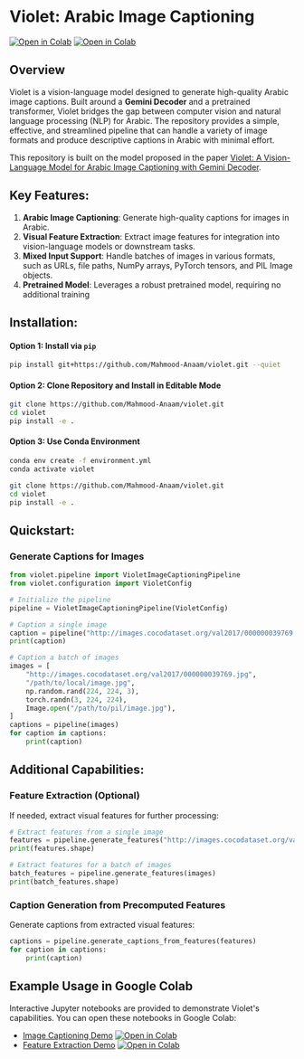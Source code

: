 # Violet: Arabic Image Captioning
[![Open in Colab](https://colab.research.google.com/assets/colab-badge.svg)](https://colab.research.google.com/github/Mahmood-Anaam/violet/blob/main/notebooks/inference_demo.ipynb)
[![Open in Colab](https://colab.research.google.com/assets/colab-badge.svg)](https://colab.research.google.com/github/Mahmood-Anaam/violet/blob/main/notebooks/features_extraction_demo.ipynb)

## Overview

Violet is a vision-language model designed to generate high-quality Arabic image captions. Built around a **Gemini Decoder** and a pretrained transformer, Violet bridges the gap between computer vision and natural language processing (NLP) for Arabic. The repository provides a simple, effective, and streamlined pipeline that can handle a variety of image formats and produce descriptive captions in Arabic with minimal effort.

This repository is built on the model proposed in the paper [Violet: A Vision-Language Model for Arabic Image Captioning with Gemini Decoder](https://arxiv.org/abs/2311.08844).

## Key Features:

1. **Arabic Image Captioning**: Generate high-quality captions for images in Arabic.
2. **Visual Feature Extraction**: Extract image features for integration into vision-language models or downstream tasks.
3. **Mixed Input Support**: Handle batches of images in various formats, such as URLs, file paths, NumPy arrays, PyTorch tensors, and PIL Image objects.
4. **Pretrained Model**: Leverages a robust pretrained model, requiring no additional training

## Installation:

#### Option 1: Install via `pip`
```bash
pip install git+https://github.com/Mahmood-Anaam/violet.git --quiet
```

#### Option 2: Clone Repository and Install in Editable Mode
```bash
git clone https://github.com/Mahmood-Anaam/violet.git
cd violet
pip install -e .
```

#### Option 3: Use Conda Environment
```bash
conda env create -f environment.yml
conda activate violet

git clone https://github.com/Mahmood-Anaam/violet.git
cd violet
pip install -e .
```

## Quickstart:

### Generate Captions for Images
```python
from violet.pipeline import VioletImageCaptioningPipeline
from violet.configuration import VioletConfig

# Initialize the pipeline
pipeline = VioletImageCaptioningPipeline(VioletConfig)

# Caption a single image
caption = pipeline("http://images.cocodataset.org/val2017/000000039769.jpg")
print(caption)

# Caption a batch of images
images = [
    "http://images.cocodataset.org/val2017/000000039769.jpg",
    "/path/to/local/image.jpg",
    np.random.rand(224, 224, 3),
    torch.randn(3, 224, 224),
    Image.open("/path/to/pil/image.jpg"),
]
captions = pipeline(images)
for caption in captions:
    print(caption)
```

## Additional Capabilities:

### Feature Extraction (Optional)
If needed, extract visual features for further processing:
```python
# Extract features from a single image
features = pipeline.generate_features("http://images.cocodataset.org/val2017/000000039769.jpg")
print(features.shape)

# Extract features for a batch of images
batch_features = pipeline.generate_features(images)
print(batch_features.shape)
```

### Caption Generation from Precomputed Features
Generate captions from extracted visual features:
```python
captions = pipeline.generate_captions_from_features(features)
for caption in captions:
    print(caption)
```

## Example Usage in Google Colab
Interactive Jupyter notebooks are provided to demonstrate Violet's capabilities. You can open these notebooks in Google Colab:

- [Image Captioning Demo](https://github.com/Mahmood-Anaam/violet/blob/main/notebooks/inference_demo.ipynb) [![Open in Colab](https://colab.research.google.com/assets/colab-badge.svg)](https://colab.research.google.com/github/Mahmood-Anaam/violet/blob/main/notebooks/inference_demo.ipynb)
- [Feature Extraction Demo](https://github.com/Mahmood-Anaam/violet/blob/main/notebooks/features_extraction_demo.ipynb) [![Open in Colab](https://colab.research.google.com/assets/colab-badge.svg)](https://colab.research.google.com/github/Mahmood-Anaam/violet/blob/main/notebooks/features_extraction_demo.ipynb)
